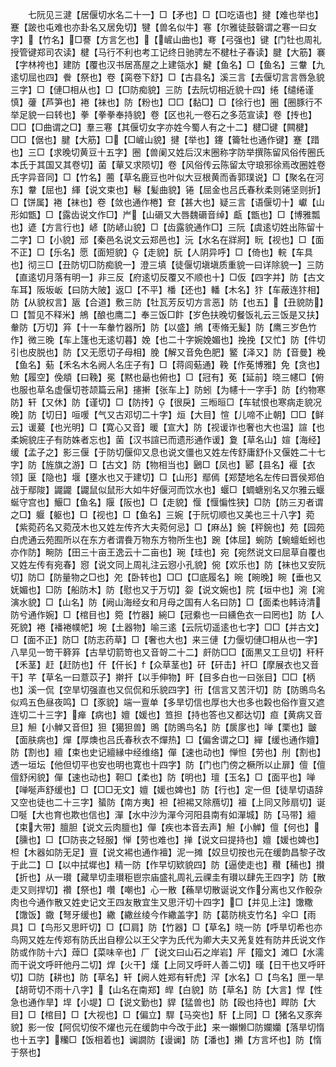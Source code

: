 <!-- { "loadSidebar": true } -->
　　七阮见三湕【居偃切水名二十一】□【矛也】□【□吃语也】揵【难也举也】蹇【跛也屯难也亦卦名又居免切】犍【兽名似牛】寋【尔雅徒鼓磬谓之寋一曰女字】【竹名】□謇【方言乞也】【嵼山曲也】弿【弓强也】键【门牡也周礼授管键郑司农读】楗【马行不利也考工记终日驰骋左不楗杜子春读】腱【大筋】褰【字林袴也】建防【覆也汉书居髙屋之上建瓴水】鰎【鱼名】□【鱼名】三韏【九逺切屈也四】餋【祭也】卷【脔卷下舒】□【古县名】溪三言【去偃切言言唇急貌三字】□【僆□相从也】□【□防痴貌】三防【去阮切相近貌十四】绻【缱绻谨慎】虇【芦笋也】裷【袜也】防【粉也】□□【黏□】□【徐行也】圈【圈豚行不举足貌一曰转也】拳【拳拳奉持貌】卷【区也礼一卷石之多范宣读】卷【抟也】□□【□曲谓之□】羣三寋【其偃切女字亦姓今蜀人有之十二】楗□键【闗楗】□□【倨也】腱【大筋】□【□嵼山貌】揵【举也】鑳【籥牡也通作键】蹇【踖也】三□【求晚切黄豆十五字】圈【兽阑又姓后汉末圈称字防举撰陈留风俗传圈氏本氏于其国又其卷切】菌【蕇又求陨切】卷【风俗传云陈留太守琅邪徐焉改圈姓卷氏字异音同】□【竹名】蔨【草名鹿豆也叶似大豆根黄而香郭璞说】□【聚名在河东】韏【屈也】緷【说文束也】鬈【髪曲貌】锩【屈金也吕氏春秋柔则锩坚则折】□【饼属】裷【袜也】卷【敛也通作棬】奆【甚大也】疑三言【语偃切十】巘【山形如甑】□【露齿说文作□】屵【山磭又大唇魏磭音绰】甗【甑也】□【博雅瓢也】遃【方言行也】嵃【防嵃山貌】□【齿露貌通作□】三阮【虞逺切姓出陈留十二字】□【小貌】邧【秦邑名说文云郑邑也】沅【水名在牂牁】盶【视也】□【面不正】□【乐名】愿【面短貌】【走貌】朊【人阴异呼】□【倚也】輐【车具也】彻三□【丑防切□防痴貌一】澄三填【徒偃切塡塡质重貌一曰详除貌一】三防【直逺切月落有明一】非三反【府逺切反覆又不顺也十】□仮【四字并】防【古文车耳】阪坂岅【曰防大陂】返□【不平】橎【还也】轓【木名】犿【车蔽连犿相】防【从貌权言】瓪【合道】敷三防【牡瓦芳反切方言恶】防【也五】【丑貌防】□【暂见不释米】鴘【酿也鹰二】奉三饭□飰【岁色扶晚切餐饭礼云三饭是又扶】軬防【万切】笲【十一车軬竹器所】防【以盛】鴘【枣脩无髪】防【鹰三岁色竹作】微三晚【车上篷也无逺切暮】娩【也二十字婉娩媚也】挽挽【又忙】防【件切引也皮脱也】防【又无愿切子母相】脕【解又音免色肥】鳘【泽又】防【音曼】梚【鱼名】葂【禾名木名阙人名庄子有】□【蒋闾葂通】鞔【作莬博雅】免【贪也】勉【履空】俛頫【曰鞔】冕【黙也朂也俯也】□【冠有】莬【延前】晓三幰□【俯也服也草名虚偃切苍颉篇云帛】攇搟【张车上】防蚓【为幰十一字手】防【约物寒防】轩【又休】防【谨切】□【防抟】【很戾】三暅晅□【车轼恨也寒病走貌况晚】防【切日】咺喛【气又古邓切二十字】烜【大目】愃【儿啼不止朝】□□【鲜云】谖萲【也光明】□【寛心又音】暖【宣大】防【视谖诈也奢也大也温】諠【也柔婉貌庄子有防姝者忘也】菌【汉书諠已而遗形通作谖】夐【草名山】媗【海经】缓【孟子之】影三偃【于防切偃仰又息也说文僵也又姓左传舒庸舒仆又偃姓二十七字】防【旌旗之游】□【古文】防【物相当也】鶠□【凤也】郾【县名】褗【衣领】匽【隐也】堰【壅水也又于建切】□【山形】鄢傿【郑楚地名左传曰晋侯郑伯战于鄢陖】鼹鼹【鼹鼠似鼠形大如牛好偃河而饮水也】蝘□【蜩螗别名又尔雅云蝘蜒守宫也】鰋□【鱼名】隁【阪也】□【走貌】愝【愝惼性狭】□防【防三刃者谓之□】躽【躯也】□【视也】□【鱼名】三婉【于阮切顺也又美也三十八字】菀【紫菀药名又菀茂木也又姓左传齐大夫菀何忌】□【麻丛】鋺【秤鋺也】苑【园苑白虎通云苑囿所以在东方者谓飬万物东方物所生也】踠【体屈】蜿防【蜿蟺蚯蚓也亦作防】畹防【田三十亩王逸云十二亩也】琬【珪也】宛【宛然说文曰屈草自覆也又姓左传有宛春】惌【说文同上周礼注云惌小孔貌】倇【欢乐也】防【袜也又安阮切】防□【防量物之□也】夗【卧转也】□□【□底履名】晼【晼晚】睕【垂也又妩媚也】□防【船防木】防【慰也又于万切】妴【说文婉也】院【垣中也】涴【涴演水貌】□【山名】防【阙山海经女和月母之国有人名曰防】□【面柔也韩诗清防兮通作婉】□【棺目也】箢【竹器】綩□【冠絭也一曰纁色衣一曰罔也】防【人死貌】裷【襎裷幞帊】埦【土器物】喻三逺【云阮切遥逺也七字】□□【并古文】□【面不正】防□【防志药草】□【奢也大也】来三僆【力偃切僆□相从也一字】八旱见一笴干簳笲【古旱切箭笴也又音哿二十二】皯防□□【面黒又工旦切】秆秆【禾茎】赶【赶防也】仠【仠长】【众草茎也】矸【矸击】衦□【摩展衣也又音干】芊【草名一曰薏苡子】擀扞【以手伸物】盰【目多白也一曰张目】□□【柄也】溪一侃【空旱切强直也又侃侃和乐貌四字】衎【信言又苦汗切】防【防鴠鸟名似鸡五色昼夜鸣】□【豕貌】端一亶单【多旱切信也厚也大也多也糓也俗作亶又遮连切二十三字】瘅【病也】嬗【媛也】笪担【持也答也又都达切】疸【黄病又音旦】觛【小觯又音但】狚【獦狚兽】鴠【防鴠鸟名】防【扊扅也】啴【栗也】皽【面肤病也】燀【厚燠也吕氏春秋衣不燀热】□【偏舍谓之□】繟【缓也通作嬗】防【割也】繵【束也史记繵縁中经维络】僤【速也动也】惮怛【劳也】刐【割也】透一垣坛【他但切平也安也明也寛也十四字】防【门也门傍之橛所以止扉】儃【儃儃舒闲貌】僤【速也动也】靼□【柔也】防【明也】璮【玉名】□【面平也】啴【啴唌声舒缓也】□【□□无文】嬗【媛也婢也】防【行也】定一但【徒旱切语辞又空也徒也二十三字】蜑防【南方夷】袒【袒裼又除鴈切】襢【上同又陟扇切】诞□唌【大也育也欺也信也】潬【水中沙为潬今河阳县南有如潬城】防【马带】繵【束大带】膻胆【说文云肉膻也】僤【疾也本音去声】觛【小觯】儃【何也】【臐也】□【□防丧之轻服】惮【劳也难也】掸【说文曰提持也】嬗【媛也婢也】柦【木器如防无足】亶【说文裼也通作襢】泥一摊【奴旦切按也元在缓韵昌黎子改于此二】□【以中拭墀也】精一防【作早切欵貌四】防【逼使走也】穳【秿也】攅【折也】从一瓉【藏旱切圭瓉秬鬯宗庙盛礼周礼云祼圭有瓉以肆先王四字】防【散走又则捍切】禶【祭也】囋【嘲也】心一散【蘓旱切散诞说文作分离也又作骰杂肉也今通作散又姓史记文王四友散宜生又思汗切十四字】□【并见上注】馓糤【馓饭】鏾【弩牙缓也】繖【繖丝绫今作繖盖字】防【葛防桃支竹名】伞□【雨具】□【鸟形又思盰切】□【□肩】防【竹器】□【草名】晓一防【呼旱切希也亦鸟网又姓左传郑有防氏出自穆公以王父字为氏代为卿大夫又羌复姓有防井氏说文作防或作防十六】蔊□【菜味辛也】厂【说文曰山石之岸岩】厈【籀文】滩□【水濡而干说文呼旰他丹二切】焊【火干】熯【上同又呼旰人善二切】暵【日干也又呼旰切】□防【耕也】防【草名】轩【阙人姓郑有轩虎】浫【水名】□【鸟名】匣一旱【胡苛切不雨十八字】【山名在南郑】皔【白貌】防【草名】防【大言】悍【性急也通作旱】垾【小堤】□【说文勤也】貋【猛兽也】防【殴也持也】睅防【大目】□【棺目】□【大视也】□【偏立】駻【马突也】馯【上同】□【猪名又豕奔貌】影一侒【阿侃切侒不燿也元在缓韵中今改于此】来一嬾懒□防孄孏【落旱切惰也十五字】糷□【饭相着也】谰譋防【谩谰】防【潘也】攋【方言坏也】防【惰于祭也】
